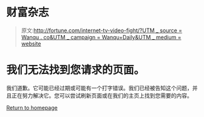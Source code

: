 # 财富杂志

> 原文:[http://fortune.com/internet-tv-video-fight/?UTM _ source = Wanqu . co&UTM _ campaign = Wanqu+Daily&UTM _ medium = website](http://fortune.com/internet-tv-video-fight/?utm_source=wanqu.co&utm_campaign=Wanqu+Daily&utm_medium=website)

# 我们无法找到您请求的页面。

我们道歉。它可能已经过期或可能有一个打字错误。我们已经被告知这个问题，并且正在努力解决它。您可以尝试刷新页面或在我们的主页上找到您需要的内容。

[Return to homepage](/)